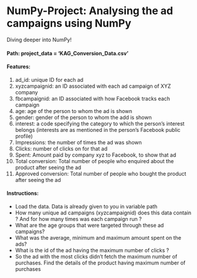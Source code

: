 # NumPy-Project: Analysing the ad campaigns using NumPy
Diving deeper into NumPy!
#### Path: project_data = ‘KAG_Conversion_Data.csv’
#### Features:
1. ad_id:    unique ID for each ad
2. xyzcampaignid:    an ID associated with each ad campaign of XYZ company
3. fbcampaignid:    an ID associated with how Facebook tracks each campaign
4. age:    age of the person to whom the ad is shown
5. gender:    gender of the person to whom the add is shown
6. interest:    a code specifying the category to which the person’s interest belongs (interests are as mentioned in the person’s Facebook public profile)
7. Impressions:    the number of times the ad was shown
8. Clicks:    number of clicks on for that ad
9. Spent:    Amount paid by company xyz to Facebook, to show that ad
10. Total conversion:    Total number of people who enquired about the product after seeing the ad
11. Approved conversion:    Total number of people who bought the product after seeing the ad
#### Instructions:
- Load the data. Data is already given to you in variable path
- How many unique ad campaigns (xyzcampaignid) does this data contain ? And for how many times was each campaign run ?
- What are the age groups that were targeted through these ad campaigns?
- What was the average, minimum and maximum amount spent on the ads?
- What is the id of the ad having the maximum number of clicks ?
- So the ad with the most clicks didn’t fetch the maximum number of purchases. Find the details of the product having maximum number of purchases
